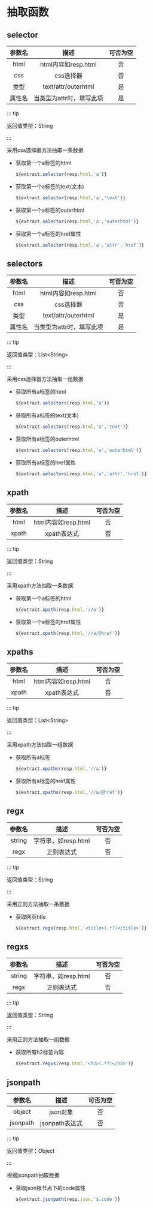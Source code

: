 # 抽取函数

## selector

| 参数名 |           描述           | 可否为空 |
| :----: | :----------------------: | :------: |
|  html  |   html内容如resp.html    |    否    |
|  css   |        css选择器         |    否    |
|  类型  |   text/attr/outerhtml    |    是    |
| 属性名 | 当类型为attr时，填写此项 |    是    |

::: tip 

返回值类型：String 

:::

采用css选择器方法抽取一条数据


- 获取第一个a标签的html

  ```javascript
  ${extract.selector(resp.html,'a')}
  ```

- 获取第一个a标签的text(文本)

  ```javascript
  ${extract.selector(resp.html,'a','text')}
  ```

- 获取第一个a标签的outerhtml

  ```javascript
  ${extract.selector(resp.html,'a','outerhtml')}
  ```

- 获取第一个a标签的href属性

  ```javascript
  ${extract.selector(resp.html,'a','attr','href')}
  ```

## selectors

| 参数名 |           描述           | 可否为空 |
| :----: | :----------------------: | :------: |
|  html  |   html内容如resp.html    |    否    |
|  css   |        css选择器         |    否    |
|  类型  |   text/attr/outerhtml    |    是    |
| 属性名 | 当类型为attr时，填写此项 |    是    |

::: tip 

返回值类型：List\<String>

:::

采用css选择器方法抽取一组数据

- 获取所有a标签的html

  ```javascript
  ${extract.selectors(resp.html,'a')}
  ```

- 获取所有a标签的text(文本)

  ```javascript
  ${extract.selectors(resp.html,'a','text')}
  ```

- 获取所有a标签的outerhtml

  ```javascript
  ${extract.selectors(resp.html,'a','outerhtml')}
  ```

- 获取所有a标签的href属性

  ```javascript
  ${extract.selectors(resp.html,'a','attr','href')}
  ```

## xpath
| 参数名 |        描述         | 可否为空 |
| :----: | :-----------------: | :------: |
|  html  | html内容如resp.html |    否    |
| xpath  |     xpath表达式     |    否    |

::: tip 

返回值类型：String

:::

采用xpath方法抽取一条数据

- 获取第一个a标签的html

  ```javascript
  ${extract.xpath(resp.html,'//a')}
  ```

  

- 获取第一个a标签的href属性

  ```javascript
  ${extract.xpath(resp.html,'//a/@href')}
  ```

  

## xpaths
| 参数名 |        描述         | 可否为空 |
| :----: | :-----------------: | :------: |
|  html  | html内容如resp.html |    否    |
| xpath  |     xpath表达式     |    否    |

::: tip 

返回值类型：List\<String>

:::

采用xpath方法抽取一组数据

- 获取所有a标签

  ```javascript
  ${extract.xpaths(resp.html,'//a')}
  ```

  

- 获取所有a标签的href属性

  ```javascript
  ${extract.xpaths(resp.html,'//a/@href')}
  ```
## regx

| 参数名 |        描述         | 可否为空 |
| :----: | :-----------------: | :------: |
| string | 字符串，如resp.html |    否    |
|  regx  |     正则表达式      |    否    |

::: tip 

返回值类型：String

:::

采用正则方法抽取一条数据

- 获取网页title

  ```javascript
  ${extract.regx(resp.html,'<title>(.*?)</title>')}
  ```

## regxs
| 参数名 |        描述         | 可否为空 |
| :----: | :-----------------: | :------: |
| string | 字符串，如resp.html |    否    |
|  regx  |     正则表达式      |    否    |

::: tip 

返回值类型：String

:::

采用正则方法抽取一组数据

- 获取所有h2标签内容

  ```javascript
  ${extract.regxs(resp.html,'<h2>(.*?)</h2>')}
  ```

## jsonpath

|  参数名  |      描述      | 可否为空 |
| :------: | :------------: | :------: |
|  object  |    json对象    |    否    |
| jsonpath | jsonpath表达式 |    否    |

::: tip 

返回值类型：Object

:::

根据jsonpath抽取数据

- 获取json根节点下的code属性

  ```javascript
  ${extract.jsonpath(resp.json,'$.code')}
  ```
